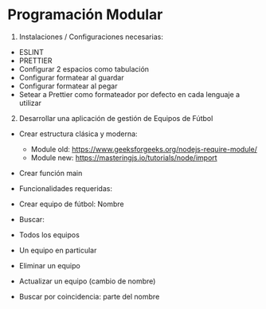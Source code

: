 # Programación Modular

1. Instalaciones / Configuraciones necesarias:

- ESLINT
- PRETTIER
- Configurar 2 espacios como tabulación
- Configurar formatear al guardar
- Configurar formatear al pegar
- Setear a Prettier como formateador por defecto en cada lenguaje a utilizar

2. Desarrollar una aplicación de gestión de Equipos de Fútbol

- Crear estructura clásica y moderna:

  - Module old: https://www.geeksforgeeks.org/nodejs-require-module/
  - Module new: https://masteringjs.io/tutorials/node/import

- Crear función main
- Funcionalidades requeridas:
- Crear equipo de fútbol: Nombre
- Buscar:
- Todos los equipos
- Un equipo en particular
- Eliminar un equipo
- Actualizar un equipo (cambio de nombre)
- Buscar por coincidencia: parte del nombre
